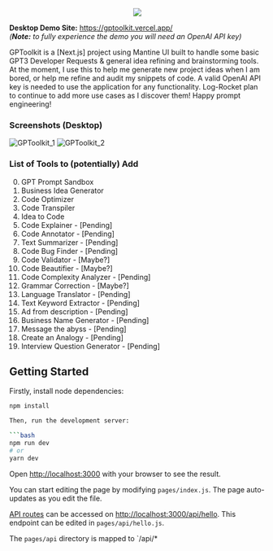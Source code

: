 <p align="center"><img src="https://capsule-render.vercel.app/api?type=soft&fontColor=9254C8&text=GPToolkit&height=150&fontSize=60&desc=Everyday GPT 3 Tools&descAlignY=75&descAlign=60&color=00000000&animation=twinkling"></p>

**Desktop Demo Site:** https://gptoolkit.vercel.app/ \
_(**Note:** to fully experience the demo you will need an OpenAI API key)_

GPToolkit is a [Next.js] project using Mantine UI built to handle some basic GPT3 Developer Requests & general idea refining and brainstorming tools. At the moment, I use this to help me generate new project ideas when I am bored, or help me refine and audit my snippets of code. A valid OpenAI API key is needed to use the application for any functionality. Log-Rocket plan to continue to add more use cases as I discover them! Happy prompt engineering!

### Screenshots (Desktop)
![GPToolkit_1](https://user-images.githubusercontent.com/26133178/160713507-77f847a0-85b4-41fe-9952-721bb406e966.PNG)
![GPToolkit_2](https://user-images.githubusercontent.com/26133178/160713542-97b60cd3-20e8-4616-bb1f-7fbb4d797c42.PNG)

### List of Tools to (potentially) Add

0.  GPT Prompt Sandbox
1.  Business Idea Generator
2.  Code Optimizer
3.  Code Transpiler
4.  Idea to Code
5.  Code Explainer - [Pending]
6.  Code Annotator - [Pending]
7.  Text Summarizer - [Pending]
8.  Code Bug Finder - [Pending]
9.  Code Validator - [Maybe?]
10. Code Beautifier - [Maybe?]
11. Code Complexity Analyzer - [Pending]
12. Grammar Correction - [Maybe?]
13. Language Translator - [Pending]
14. Text Keyword Extractor - [Pending]
15. Ad from description - [Pending]
16. Business Name Generator - [Pending]
17. Message the abyss - [Pending]
18. Create an Analogy - [Pending]
19. Interview Question Generator - [Pending]

## Getting Started

Firstly, install node dependencies:

```bash
npm install

Then, run the development server:

```bash
npm run dev
# or
yarn dev
```

Open [http://localhost:3000](http://localhost:3000) with your browser to see the result.

You can start editing the page by modifying `pages/index.js`. The page auto-updates as you edit the file.

[API routes](https://nextjs.org/docs/api-routes/introduction) can be accessed on [http://localhost:3000/api/hello](http://localhost:3000/api/hello). This endpoint can be edited in `pages/api/hello.js`.

The `pages/api` directory is mapped to `/api/*